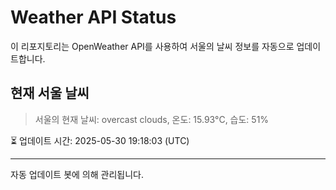 
# Weather API Status

이 리포지토리는 OpenWeather API를 사용하여 서울의 날씨 정보를 자동으로 업데이트합니다.

## 현재 서울 날씨
> 서울의 현재 날씨: overcast clouds, 온도: 15.93°C, 습도: 51%

⏳ 업데이트 시간: 2025-05-30 19:18:03 (UTC)

---
자동 업데이트 봇에 의해 관리됩니다.
